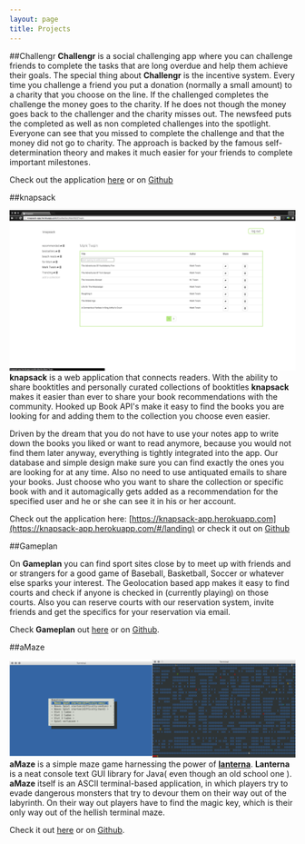 ```yaml
---
layout: page
title: Projects
---
```


##Challengr
**Challengr** is a social challenging app where you can challenge friends to complete the tasks that are long overdue and help them achieve their goals. The special thing about **Challengr** is the incentive system. Every time you challenge a friend you put a donation (normally a small amount) to a charity that you choose on the line. If the challenged completes the challenge the money goes to the charity. If he does not though the money goes back to the challenger and the charity misses out. The newsfeed puts the completed as well as non completed challenges into the spotlight. Everyone can see that you missed to complete the challenge and that the money did not go to charity. The approach is backed by the famous self-determination theory and makes it much easier for your friends to complete important milestones.

Check out the application [here](/projects/challengr) or on [Github](https://github.com/hacksquare/Challengr)

##knapsack

![](/assets/knapsack/mainView.png)
**knapsack** is a web application that connects readers. With the ability to share booktitles and personally curated collections of booktitles **knapsack** makes it easier than ever to share your book recommendations with the community. Hooked up Book API's make it easy to find the books you are looking for and adding them to the collection you choose even easier. 

Driven by the dream that you do not have to use your notes app to write down the books you liked or want to read anymore, because you would not find them later anyway, everything is tightly integrated into the app. Our database and simple design make sure you can find exactly the ones you are looking for at any time. Also no need to use antiquated emails to share your books. Just choose who you want to share the collection or specific book with and it automagically gets added as a recommendation for the specified user and he or she can see it in his or her account.

Check out the application here: [https://knapsack-app.herokuapp.com](https://knapsack-app.herokuapp.com/#/landing) or check it out on [Github](https://github.com/knapsack-app/knapsack)

##Gameplan

On **Gameplan** you can find sport sites close by to meet up with friends and or strangers for a good game of Baseball, Basketball, Soccer or whatever else sparks your interest. The Geolocation based app makes it easy to find courts and check if anyone is checked in (currently playing) on those courts. Also you can reserve courts with our reservation system, invite friends and get the specifics for your reservation via email.

Check **Gameplan** out [here](/projects/gameplan) or on [Github](https://github.com/gameplan-app/gameplan).

##aMaze

![](/assets/aMaze/aMazeExample.png)
**aMaze** is a simple maze game harnessing the power of [**lanterna**](https://code.google.com/p/lanterna/). **Lanterna** is a neat console text GUI library for Java( even though an old school one ). **aMaze** itself is an ASCII terminal-based application, in which players try to evade dangerous monsters that try to devour them on their way out of the labyrinth. On their way out players have to find the magic key, which is their only way out of the hellish terminal maze.

Check it out [here](/projects/aMaze) or on [Github](https://github.com/arthurmathies/aMaze).
